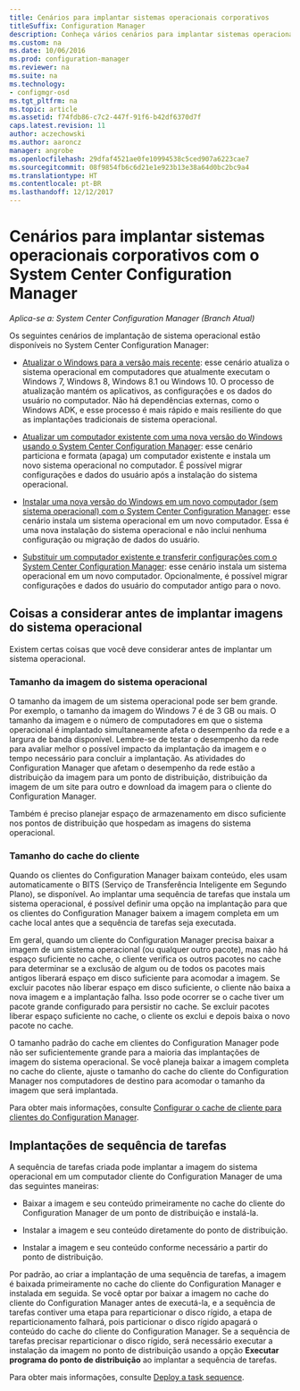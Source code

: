 ```yaml
---
title: Cenários para implantar sistemas operacionais corporativos
titleSuffix: Configuration Manager
description: Conheça vários cenários para implantar sistemas operacionais corporativos com o System Center Configuration Manager.
ms.custom: na
ms.date: 10/06/2016
ms.prod: configuration-manager
ms.reviewer: na
ms.suite: na
ms.technology:
- configmgr-osd
ms.tgt_pltfrm: na
ms.topic: article
ms.assetid: f74fdb86-c7c2-447f-91f6-b42df6370d7f
caps.latest.revision: 11
author: aczechowski
ms.author: aaroncz
manager: angrobe
ms.openlocfilehash: 29dfaf4521ae0fe10994538c5ced907a6223cae7
ms.sourcegitcommit: 08f9854fb6c6d21e1e923b13e38a64d0bc2bc9a4
ms.translationtype: HT
ms.contentlocale: pt-BR
ms.lasthandoff: 12/12/2017
---
```

# <a name="scenarios-to-deploy-enterprise-operating-systems-with-system-center-configuration-manager"></a>Cenários para implantar sistemas operacionais corporativos com o System Center Configuration Manager

*Aplica-se a: System Center Configuration Manager (Branch Atual)*

Os seguintes cenários de implantação de sistema operacional estão disponíveis no System Center Configuration Manager:  

-   [Atualizar o Windows para a versão mais recente](upgrade-windows-to-the-latest-version.md): esse cenário atualiza o sistema operacional em computadores que atualmente executam o Windows 7, Windows 8, Windows 8.1 ou Windows 10. O processo de atualização mantém os aplicativos, as configurações e os dados do usuário no computador. Não há dependências externas, como o Windows ADK, e esse processo é mais rápido e mais resiliente do que as implantações tradicionais de sistema operacional.  

-   [Atualizar um computador existente com uma nova versão do Windows usando o System Center Configuration Manager](refresh-an-existing-computer-with-a-new-version-of-windows.md): esse cenário particiona e formata (apaga) um computador existente e instala um novo sistema operacional no computador. É possível migrar configurações e dados do usuário após a instalação do sistema operacional.  

-   [Instalar uma nova versão do Windows em um novo computador (sem sistema operacional) com o System Center Configuration Manager](install-new-windows-version-new-computer-bare-metal.md): esse cenário instala um sistema operacional em um novo computador. Essa é uma nova instalação do sistema operacional e não inclui nenhuma configuração ou migração de dados do usuário.  

-   [Substituir um computador existente e transferir configurações com o System Center Configuration Manager](replace-an-existing-computer-and-transfer-settings.md): esse cenário instala um sistema operacional em um novo computador. Opcionalmente, é possível migrar configurações e dados do usuário do computador antigo para o novo.  

## <a name="things-to-consider-before-you-deploy-operating-system-images"></a>Coisas a considerar antes de implantar imagens do sistema operacional  
 Existem certas coisas que você deve considerar antes de implantar um sistema operacional.  

### <a name="operating-system-image-size"></a>Tamanho da imagem do sistema operacional  
 O tamanho da imagem de um sistema operacional pode ser bem grande. Por exemplo, o tamanho da imagem do Windows 7 é de 3 GB ou mais. O tamanho da imagem e o número de computadores em que o sistema operacional é implantado simultaneamente afeta o desempenho da rede e a largura de banda disponível. Lembre-se de testar o desempenho da rede para avaliar melhor o possível impacto da implantação da imagem e o tempo necessário para concluir a implantação. As atividades do Configuration Manager que afetam o desempenho da rede estão a distribuição da imagem para um ponto de distribuição, distribuição da imagem de um site para outro e download da imagem para o cliente do Configuration Manager.  

 Também é preciso planejar espaço de armazenamento em disco suficiente nos pontos de distribuição que hospedam as imagens do sistema operacional.  

### <a name="client-cache-size"></a>Tamanho do cache do cliente  
 Quando os clientes do Configuration Manager baixam conteúdo, eles usam automaticamente o BITS (Serviço de Transferência Inteligente em Segundo Plano), se disponível. Ao implantar uma sequência de tarefas que instala um sistema operacional, é possível definir uma opção na implantação para que os clientes do Configuration Manager baixem a imagem completa em um cache local antes que a sequência de tarefas seja executada.  

 Em geral, quando um cliente do Configuration Manager precisa baixar a imagem de um sistema operacional (ou qualquer outro pacote), mas não há espaço suficiente no cache, o cliente verifica os outros pacotes no cache para determinar se a exclusão de algum ou de todos os pacotes mais antigos liberará espaço em disco suficiente para acomodar a imagem. Se excluir pacotes não liberar espaço em disco suficiente, o cliente não baixa a nova imagem e a implantação falha. Isso pode ocorrer se o cache tiver um pacote grande configurado para persistir no cache. Se excluir pacotes liberar espaço suficiente no cache, o cliente os exclui e depois baixa o novo pacote no cache.  

 O tamanho padrão do cache em clientes do Configuration Manager pode não ser suficientemente grande para a maioria das implantações de imagem do sistema operacional. Se você planeja baixar a imagem completa no cache do cliente, ajuste o tamanho do cache do cliente do Configuration Manager nos computadores de destino para acomodar o tamanho da imagem que será implantada.  

 Para obter mais informações, consulte [Configurar o cache de cliente para clientes do Configuration Manager](../../core/clients/manage/manage-clients.md#BKMK_ClientCache).  

## <a name="task-sequence-deployments"></a>Implantações de sequência de tarefas  
 A sequência de tarefas criada pode implantar a imagem do sistema operacional em um computador cliente do Configuration Manager de uma das seguintes maneiras:  

-   Baixar a imagem e seu conteúdo primeiramente no cache do cliente do Configuration Manager de um ponto de distribuição e instalá-la.  

-   Instalar a imagem e seu conteúdo diretamente do ponto de distribuição.  

-   Instalar a imagem e seu conteúdo conforme necessário a partir do ponto de distribuição.  

 Por padrão, ao criar a implantação de uma sequência de tarefas, a imagem é baixada primeiramente no cache do cliente do Configuration Manager e instalada em seguida. Se você optar por baixar a imagem no cache do cliente do Configuration Manager antes de executá-la, e a sequência de tarefas contiver uma etapa para reparticionar o disco rígido, a etapa de reparticionamento falhará, pois particionar o disco rígido apagará o conteúdo do cache do cliente do Configuration Manager. Se a sequência de tarefas precisar reparticionar o disco rígido, será necessário executar a instalação da imagem no ponto de distribuição usando a opção **Executar programa do ponto de distribuição**  ao implantar a sequência de tarefas.  

 Para obter mais informações, consulte [Deploy a task sequence](manage-task-sequences-to-automate-tasks.md#BKMK_DeployTS).  
